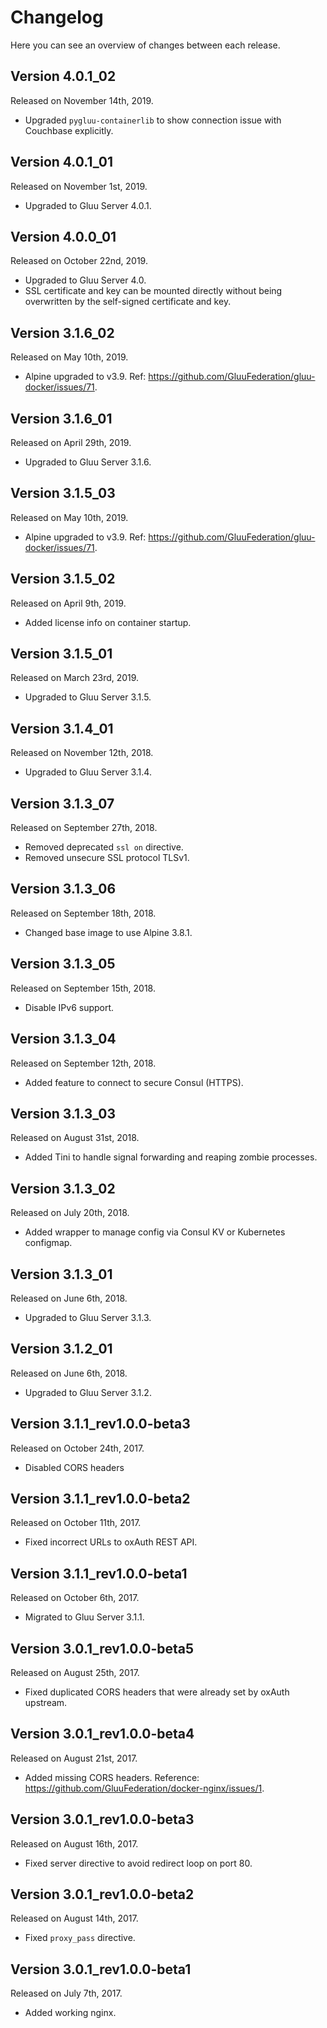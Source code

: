 # Changelog

Here you can see an overview of changes between each release.

## Version 4.0.1_02

Released on November 14th, 2019.

* Upgraded `pygluu-containerlib` to show connection issue with Couchbase explicitly.

## Version 4.0.1_01

Released on November 1st, 2019.

* Upgraded to Gluu Server 4.0.1.

## Version 4.0.0_01

Released on October 22nd, 2019.

* Upgraded to Gluu Server 4.0.
* SSL certificate and key can be mounted directly without being overwritten by the self-signed certificate and key.

## Version 3.1.6_02

Released on May 10th, 2019.

* Alpine upgraded to v3.9. Ref: https://github.com/GluuFederation/gluu-docker/issues/71.

## Version 3.1.6_01

Released on April 29th, 2019.

* Upgraded to Gluu Server 3.1.6.

## Version 3.1.5_03

Released on May 10th, 2019.

* Alpine upgraded to v3.9. Ref: https://github.com/GluuFederation/gluu-docker/issues/71.

## Version 3.1.5_02

Released on April 9th, 2019.

* Added license info on container startup.

## Version 3.1.5_01

Released on March 23rd, 2019.

* Upgraded to Gluu Server 3.1.5.

## Version 3.1.4_01

Released on November 12th, 2018.

* Upgraded to Gluu Server 3.1.4.

## Version 3.1.3_07

Released on September 27th, 2018.

* Removed deprecated `ssl on` directive.
* Removed unsecure SSL protocol TLSv1.

## Version 3.1.3_06

Released on September 18th, 2018.

* Changed base image to use Alpine 3.8.1.

## Version 3.1.3_05

Released on September 15th, 2018.

* Disable IPv6 support.

## Version 3.1.3_04

Released on September 12th, 2018.

* Added feature to connect to secure Consul (HTTPS).

## Version 3.1.3_03

Released on August 31st, 2018.

* Added Tini to handle signal forwarding and reaping zombie processes.

## Version 3.1.3_02

Released on July 20th, 2018.

* Added wrapper to manage config via Consul KV or Kubernetes configmap.

## Version 3.1.3_01

Released on June 6th, 2018.

* Upgraded to Gluu Server 3.1.3.

## Version 3.1.2_01

Released on June 6th, 2018.

* Upgraded to Gluu Server 3.1.2.

## Version 3.1.1_rev1.0.0-beta3

Released on October 24th, 2017.

* Disabled CORS headers

## Version 3.1.1_rev1.0.0-beta2

Released on October 11th, 2017.

* Fixed incorrect URLs to oxAuth REST API.

## Version 3.1.1_rev1.0.0-beta1

Released on October 6th, 2017.

* Migrated to Gluu Server 3.1.1.

## Version 3.0.1_rev1.0.0-beta5

Released on August 25th, 2017.

* Fixed duplicated CORS headers that were already set by oxAuth upstream.

## Version 3.0.1_rev1.0.0-beta4

Released on August 21st, 2017.

* Added missing CORS headers. Reference: https://github.com/GluuFederation/docker-nginx/issues/1.

## Version 3.0.1_rev1.0.0-beta3

Released on August 16th, 2017.

* Fixed server directive to avoid redirect loop on port 80.

## Version 3.0.1_rev1.0.0-beta2

Released on August 14th, 2017.

* Fixed `proxy_pass` directive.

## Version 3.0.1_rev1.0.0-beta1

Released on July 7th, 2017.

* Added working nginx.
